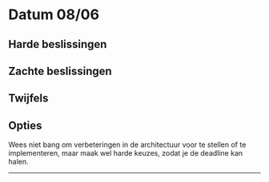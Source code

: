 # Datum 08/06

## Harde beslissingen



## Zachte beslissingen

## Twijfels


## Opties
Wees niet bang om verbeteringen in de architectuur voor te stellen of te implementeren, maar maak wel harde keuzes, zodat je de deadline kan halen.

---
